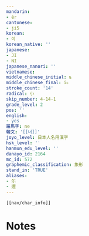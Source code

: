 ```yaml
---
mandarin:
- ěr
cantonese:
- ji5
korean:
- 이
korean_native: ''
japanese:
- JI
- NI
japanese_nanori: ''
vietnamese:
middle_chinese_initial: ȵ
middle_chinese_final: iᴇ
stroke_count: '14'
radical: 小
skip_number: 4-14-1
grade_level: 2
pos: ''
english:
- yes
羅馬字: ne
韓文: '[[너]]'
joyo_level: 日本人名用漢字
hsk_level: ''
hanmun_edu_level: ''
danayo_id: 2164
mc_id: 572
graphemic_classification: 象形
stand_in: 'TRUE'
aliases:
- 尓
- 邇
---
```

```meta-bind-embed
[[nav/char_info]]
```

# Notes
